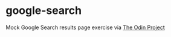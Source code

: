 # google-search

Mock Google Search results page exercise via <a href="www.theodinproject.com">The Odin Project</a>